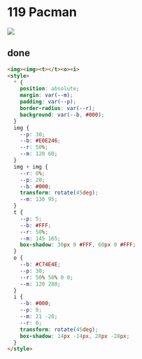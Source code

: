 # 119 Pacman

![](https://raw.githubusercontent.com/sari3l/css_battle/main/media/16792062664813/16792062728672.png)

## done

```html
<img><img><t></t><o><i>
<style>
  * {
    position: absolute;
    margin: var(--m);
    padding: var(--p);
    border-radius: var(--r);
    background: var(--b, #000);
  }
  img {
    --p: 30;
    --b: #E0E246;
    --r: 50%;
    --m: 120 60;
  }
  img + img {
    --r: 0%;
    --p: 20;
    --b: #000;
    transform: rotate(45deg);
    --m: 130 95;
  }
  t {
    --p: 5;
    --b: #FFF;
    --r: 50%;
    --m: 145 165;
    box-shadow: 30px 0 #FFF, 60px 0 #FFF;
  }
  o {
    --b: #C74E4E;
    --p: 30;
    --r: 50% 50% 0 0;
    --m: 120 280;
  }
  i {
    --b: #000;
    --p: 8;
    --m: 21 -28;
    --r: 0;
    transform: rotate(45deg);
    box-shadow: 14px -14px, 28px -28px;
  }
</style>
```